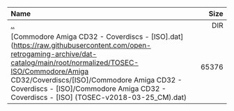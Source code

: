 |Name|Size|
|:---|---:|
|[..](../index.html)|DIR|
|[Commodore Amiga CD32 - Coverdiscs - [ISO].dat](https://raw.githubusercontent.com/open-retrogaming-archive/dat-catalog/main/root/normalized/TOSEC-ISO/Commodore/Amiga CD32/Coverdiscs/[ISO]/Commodore Amiga CD32 - Coverdiscs - [ISO]/Commodore Amiga CD32 - Coverdiscs - [ISO] (TOSEC-v2018-03-25_CM).dat)|65376|
